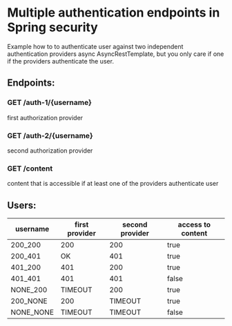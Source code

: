 # Multiple authentication endpoints in Spring security

Example how to to authenticate user against two independent authentication providers
async AsyncRestTemplate, but you only care if one if the providers authenticate the user.

## Endpoints:

### GET /auth-1/{username}
 first authorization provider
 
### GET /auth-2/{username}
 second authorization provider
 
### GET /content
 content that is accessible if at least one of the providers authenticate user 

## Users:
| username | first provider | second provider | access to content |
|----------|----------------|-----------------|-------------------|
| 200_200  | 200            | 200             | true              |
| 200_401  | OK             | 401             | true              |
| 401_200  | 401            | 200             | true              |
| 401_401  | 401            | 401             | false             |
| NONE_200 | TIMEOUT        | 200             | true              |
| 200_NONE | 200            | TIMEOUT         | true              |
| NONE_NONE| TIMEOUT        | TIMEOUT         | false             |
